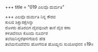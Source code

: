 +++
title = "019 ಎಲವೊ ದುರ್ಮತಿ"

+++
ಎಲವೊ ದುರ್ಮತಿ ನಿನ್ನ ಕೌರವ  
ಕುಲದ ಶಿಕ್ಷಾರಕ್ಷೆಗಿನ್ನಾ  
ರೊಳರು ಹೊರಬಿಗ ದೈವವುಂಟೇ ತಾನೆ ದೈವ ಕಣಾ  
ಕಳಚಿದೆನಲಾ ಕೊಂದು ನೂರ್ವರ   
ತಲೆಯನಿನ್ನರೆಘಳಿಗೆಯಲಿ ಹೆಡ  
ತಲೆಯನೊದೆವೆನು ಹೋಗೆನುತ ಹೊಯ್ದನು ಸುಯೋಧನನ    ॥19॥